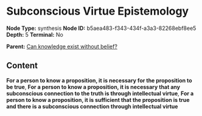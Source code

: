 # Subconscious Virtue Epistemology

**Node Type:** synthesis
**Node ID:** b5aea483-f343-434f-a3a3-82268ebf8ee5
**Depth:** 5
**Terminal:** No

**Parent:** [Can knowledge exist without belief?](can-knowledge-exist-without-belief-antithesis-6d194e4a-984b-4554-bfdc-34ba51125417.md)

## Content

**For a person to know a proposition, it is necessary for the proposition to be true**, **For a person to know a proposition, it is necessary that any subconscious connection to the truth is through intellectual virtue**, **For a person to know a proposition, it is sufficient that the proposition is true and there is a subconscious connection through intellectual virtue**
